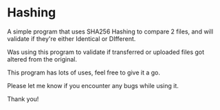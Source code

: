 # Hashing
A simple program that uses SHA256 Hashing to compare 2 files, and will validate if they're either Identical or DIfferent. 

Was using this program to validate if transferred or uploaded files got altered from the original.

This program has lots of uses, feel free to give it a go.

Please let me know if you encounter any bugs while using it.

Thank you!
